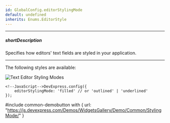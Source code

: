 ```yaml
---
id: GlobalConfig.editorStylingMode
default: undefined
inherits: Enums.EditorStyle
---
```

---
##### shortDescription
Specifies how editors' text fields are styled in your application.

---
The following styles are available: 

![Text Editor Styling Modes](/images/UiWidgets/textEditors_stylingMode.png)

    <!--JavaScript-->DevExpress.config({ 
        editorStylingMode: 'filled' // or 'outlined' | 'underlined'
    });

#include common-demobutton with {
    url: "https://js.devexpress.com/Demos/WidgetsGallery/Demo/Common/StylingMode/"
}
